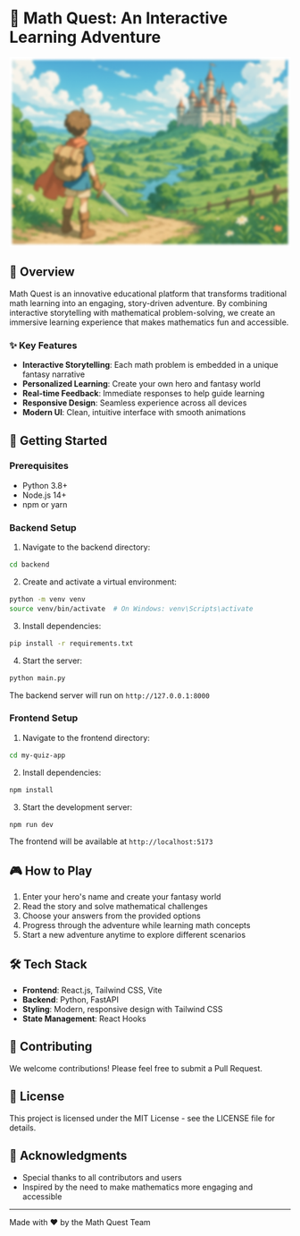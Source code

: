 # 🧮 Math Quest: An Interactive Learning Adventure

![Math Quest Banner](my-quiz-app/src/assets/bg.png)

## 🌟 Overview

Math Quest is an innovative educational platform that transforms traditional math learning into an engaging, story-driven adventure. By combining interactive storytelling with mathematical problem-solving, we create an immersive learning experience that makes mathematics fun and accessible.

### ✨ Key Features

- **Interactive Storytelling**: Each math problem is embedded in a unique fantasy narrative
- **Personalized Learning**: Create your own hero and fantasy world
- **Real-time Feedback**: Immediate responses to help guide learning
- **Responsive Design**: Seamless experience across all devices
- **Modern UI**: Clean, intuitive interface with smooth animations

## 🚀 Getting Started

### Prerequisites

- Python 3.8+
- Node.js 14+
- npm or yarn

### Backend Setup

1. Navigate to the backend directory:
```bash
cd backend
```

2. Create and activate a virtual environment:
```bash
python -m venv venv
source venv/bin/activate  # On Windows: venv\Scripts\activate
```

3. Install dependencies:
```bash
pip install -r requirements.txt
```

4. Start the server:
```bash
python main.py
```

The backend server will run on `http://127.0.0.1:8000`

### Frontend Setup

1. Navigate to the frontend directory:
```bash
cd my-quiz-app
```

2. Install dependencies:
```bash
npm install
```

3. Start the development server:
```bash
npm run dev
```

The frontend will be available at `http://localhost:5173`

## 🎮 How to Play

1. Enter your hero's name and create your fantasy world
2. Read the story and solve mathematical challenges
3. Choose your answers from the provided options
4. Progress through the adventure while learning math concepts
5. Start a new adventure anytime to explore different scenarios

## 🛠️ Tech Stack

- **Frontend**: React.js, Tailwind CSS, Vite
- **Backend**: Python, FastAPI
- **Styling**: Modern, responsive design with Tailwind CSS
- **State Management**: React Hooks

## 🤝 Contributing

We welcome contributions! Please feel free to submit a Pull Request.

## 📝 License

This project is licensed under the MIT License - see the LICENSE file for details.

## 🙏 Acknowledgments

- Special thanks to all contributors and users
- Inspired by the need to make mathematics more engaging and accessible

---

Made with ❤️ by the Math Quest Team 